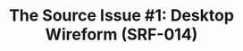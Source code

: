---
ee_id_thing: '4111'
site: '1'
type: '2'
inv_num: 2013-117
add_credit:
url: 2013-117-the-source-desktop-wireform
title: 'The Source Issue #1: Desktop Wireform (SRF-014)'
year: '2013'
display_year: '2013'
medium: Zine
dims: 11 x 8.5
pitch: Source code for “Desktop Wireform” sculpture printed on archival inks and paper,
  footnoted with artist txt, writing, poetry, whatevz, etc, etc, etc,,,,,,,
ps:
live_url:
youtube:
related_code: https://github.com/coryarcangel/Desktop-Wireform
imgs: the-source-desktop-wireform-2013-117-detail-01-ih.jpg
subheading:
download: the-source-desktop-wireform-2013-117-digital-master-ih.pdf
commission: Creative Capital
related: |-
  [109] [2011-102-hello-world] 2011-102 Hello World
  [111] [2011-103-hello-world] 2011-103 Hello World
  [117] [2011-099-hello-world] 2011-099 Hello World
  [149] [2010-081-hello-world] 2010-081 Hello World
layout: things-i-made
---